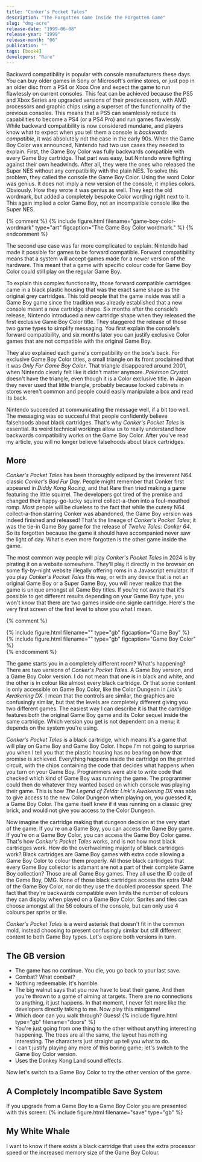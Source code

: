 ```yaml
---
title: "Conker’s Pocket Tales"
description: "The Forgotten Game Inside the Forgotten Game"
slug: "dmg-acre"
release-date: "1999-06-08"
release-year: "1999"
release-month: "06"
publication: ""
tags: [book4]
developers: "Rare"
---
```

Backward compatibility is popular with console manufacturers these days. You can buy older games in Sony or Microsoft's online stores, or just pop in an older disc from a PS4 or Xbox One and expect the game to run flawlessly on current consoles. This feat can be achieved because the PS5 and Xbox Series are upgraded versions of their predecessors, with AMD processors and graphic chips using a superset of the functionnality of the previous consoles. This means that a PS5 can seamlessly reduce its capabilities to become a PS4 (or a PS4 Pro) and run games flawlessly. While backward compatibility is now considered mundane, and players know what to expect when you tell them a console is *backwards compatible*, it was absolutely not the case in the early 90s. When the Game Boy Color was announced, Nintendo had two use cases they needed to explain. First, the Game Boy Color was fully backwards compatible with every Game Boy cartridge. That part was easy, but Nintendo were fighting against their own headwinds. After all, they were the ones who released the Super NES without any compatibility with the plain NES. To solve this problem, they called the console the Game Boy Color. Using the word Color was genius. It does not imply a new version of the console, it implies colors. Obviously. How they wrote it was genius as well. They kept the old wordmark, but added a completely bespoke Color wording right next to it. This again implied a color Game Boy, not an incompatible console like the Super NES.

{% comment %}
{% include figure.html filename="game-boy-color-wordmark" type="art" figcaption="The Game Boy Color wordmark." %}
{% endcomment %}

The second use case was far more complicated to explain. Nintendo had made it possible for games to be forward compatible. Forward compatibility means that a system will accept games made for a newer version of the hardware. This meant that a game with specific colour code for Game Boy Color could still play on the regular Game Boy. 

To explain this complex functionality, those forward compatible cartridges came in a black plastic housing that was the exact same shape as the original grey cartridges. This told people that the game inside was still a Game Boy game since the tradition was already established that a new console meant a new cartridge shape. Six months after the console’s release, Nintendo introduced a new cartridge shape when they released the first exclusive Game Boy Color title. They staggered the release of those two game types to simplify messaging. You first explain the console's forward compatibility, and six months later you can justify exclusive Color games that are not compatible with the original Game Boy.

They also explained each game's compatibility on the box's back. For exclusive Game Boy Color titles, a small triangle on its front proclaimed that it was *Only For Game Boy Color*. That triangle disappeared around 2001, when Nintendo clearly felt like it didn't matter anymore. *Pokémon Crystal* doesn't have the triangle, even though it is a Color exclusive title. In Japan they never used that little triangle, probably because locked cabinets in stores weren't common and people could easily manipulate a box and read its back.

Nintendo succeeded at communicating the message well, if a bit too well. The messaging was so succesful that people confidently believe falsehoods about black cartridges. That's why *Conker's Pocket Tales* is essential. Its weird technical workings allow us to really understand how backwards compatibility works on the Game Boy Color. After you've read my article, you will no longer believe falsehoods about black cartridges.

## More

*Conker's Pocket Tales* has been thoroughly eclipsed by the irreverent N64 classic *Conker's Bad Fur Day*. People might remember that Conker first appeared in *Diddy Kong Racing*, and that Rare then tried making a game featuring the little squirrel. The developers got tired of the premise and changed their happy-go-lucky squirrel collect-a-thon into a foul-mouthed romp. Most people will be clueless to the fact that while the cutesy N64 collect-a-thon starring Conker was abandoned, the Game Boy version was indeed finished and released! That's the lineage of *Conker's Pocket Tales*; it was the tie-in Game Boy game for the release of *Twelve Tales: Conker 64*. So its forgotten because the game it should have accompanied never saw the light of day. What's even more forgotten is the other game inside the game.

The most common way people will play *Conker's Pocket Tales* in 2024 is by pirating it on a website somewhere. They'll play it directly in the browser on some fly-by-night website illegally offering roms in a Javascript emulator. If you play *Conker's Pocket Tales* this way, or with any device that is not an original Game Boy or a Super Game Boy, you will never realize that the game is unique amongst all Game Boy titles. If you're not aware that it's possible to get different results depending on your Game Boy type, you won't know that there are two games inside one signle cartridge. Here's the very first screen of the first level to show you what I mean.

{% comment %}
<div class="gallery">
{% include figure.html filename="" type="gb" figcaption="Game Boy" %}
{% include figure.html filename="" type="gb" figcaption="Game Boy Color" %}
</div>
{% endcomment %}

The game starts you in a completely different room? What's happening? There are two versions of *Conker's Pocket Tales*. A Game Boy version, and a Game Boy Color version. I do not mean that one is in black and white, and the other is in colour like almost every black cartridge. Or that some content is only accessible on Game Boy Color, like the Color Dungeon in *Link's Awakening DX*. I mean that the controls are similar, the graphics are confusingly similar, but that the levels are completely different giving you two different games. The easiest way I can describe it is that the cartridge features both the original Game Boy game and its Color sequel inside the same cartridge. Which version you get is not dependent on a menu; it depends on the system you're using.

*Conker's Pocket Tales* is a black cartridge, which means it's a game that will play on Game Boy and Game Boy Color. I hope I'm not going to surprise you when I tell you that the plastic housing has no bearing on how that promise is achieved. Everything happens inside the cartridge on the printed circuit, with the chips containing the code that decides what happens when you turn on your Game Boy. Programmers were able to write code that checked which kind of Game Boy was running the game. The programmer could then do whatever they wanted based on which console was playing their game. This is how *The Legend of Zelda: Link's Awakening DX* was able to give access to the new Color Dungeon when playing on, you guessed it, a Game Boy Color. The game itself knew if it was running on a classic grey brick, and would not give you access to the Color Dungeon.

Now imagine the cartridge making that dungeon decision at the very start of the game. If you're on a Game Boy, you can access the Game Boy game. If you're on a Game Boy Color, you can access the Game Boy Color game. That's how *Conker's Pocket Tales* works, and is not how most black cartridges work. How do the overhwelming majority of black cartridges work? Black cartridges are Game Boy games with extra code allowing a Game Boy Color to colour them properly. All those black cartridges that every Game Boy collector is adamant are not a part of their complete Game Boy collection? Those are all Game Boy games. They all use the ID code of the Game Boy, DMG. None of those black cartridges access the extra RAM of the Game Boy Color, nor do they use the doubled processor speed. The fact that they're backwards compatible even limits the number of colours they can display when played on a Game Boy Color. Sprites and tiles can choose amongst all the 56 colours of the console, but can only use 4 colours per sprite or tile.

*Conker's Pocket Tales* is a weird asterisk that doesn't fit in the common mold, instead choosing to present confusingly similar but still different content to both Game Boy types. Let's explore both versions in turn.

## The GB version
- The game has no continue. You die, you go back to your last save.
- Combat? What combat?
- Nothing redeemable. It's horrible.
- The big walnut says that you now have to beat their game. And then you're thrown to a game of aiming at targets. There are no connections to anything, it just happens. In that moment, I never felt more like the developers directly talking to me. Now play this minigame!
- Which door can you walk through? Guess!
{% include figure.html type="gb" filename="doors" %}
- You're just going from one thing to the other without anything interesting happening. The trees are all the same, the layout has nothing interesting. The characters just straight up tell you what to do.
- I can't justify playing any more of this boring game; let's switch to the Game Boy Color version.
- Uses the Donkey Kong Land sound effects.

Now let's switch to a Game Boy Color to try the other version of the game.

## A Completely Incompatible Save System

If you upgrade from a Game Boy to a Game Boy Color you are presented with this screen:
{% include figure.html filename="save" type="gb" %}

## My White Whale
I want to know if there exists a black cartridge that uses the extra processor speed or the increased memory size  of the Game Boy Colour.

